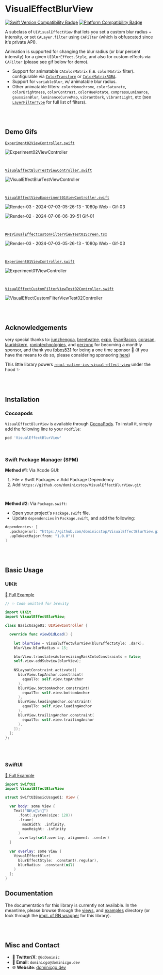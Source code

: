 # VisualEffectBlurView

[![Swift Version Compatibility Badge](https://img.shields.io/endpoint?url=https%3A%2F%2Fswiftpackageindex.com%2Fapi%2Fpackages%2Fdominicstop%2FVisualEffectBlurView%2Fbadge%3Ftype%3Dswift-versions)](https://swiftpackageindex.com/dominicstop/VisualEffectBlurView) [![Platform Compatibility Badge](https://img.shields.io/endpoint?url=https%3A%2F%2Fswiftpackageindex.com%2Fapi%2Fpackages%2Fdominicstop%2FVisualEffectBlurView%2Fbadge%3Ftype%3Dplatforms)](https://swiftpackageindex.com/dominicstop/VisualEffectBlurView)

A subclass of `UIVisualEffectView` that lets you set a custom blur radius + intensity, or set `CALayer.filter` using `CAFilter` (which is obfuscated since it's private API). 

Animation is supported for changing the blur radius (or blur percent intensity) for a given `UIBlurEffect.Style`, and also for custom effects via `CAFilter` (please see gif below for demo).

* Support for animatable `CAColorMatrix` (i.e. `colorMatrix` filter). configurable via [`ColorTransform`](Sources/Common/ColorTransform.swift) or [`ColorMatrixRGBA`](Sources/Common/ColorMatrixRGBA.swift).
* Support for `variableBlur`, w/ animatable blur radius.
* Other animatable filters: `colorMonochrome`, `colorSaturate`, `colorBrightness`, `colorContrast`, `colorHueRotate`, `compressLuminance`, `gaussianBlur`, `luminanceCurveMap`, `vibrantDark`, `vibrantLight`, etc (see [`LayerFilterType`](Sources/ObjectWrappers/LayerFilterWrapper/LayerFilterType.swift) for full list of filters).

<br><br>

## Demo Gifs

[`Experiment02ViewController.swift`](./example/Routes/Experiment02ViewController.swift)

![Experiment02ViewController](./assets/Experiment02ViewController.gif)

<br>

[`VisualEffectBlurTestViewController.swift`](./example/Routes/VisualEffectBlurTestViewController.swift)

![VisualEffectBlurTestViewController](./assets/VisualEffectBlurTestViewController.gif)

<br>

[`VisualEffectViewExperiment01ViewController.swift`](./example/Routes/VisualEffectViewExperiment01ViewController.swift)

![Render-03 - 2024-07-03-05-26-13 - 1080p Web - Gif-03](./assets/Demo-VisualEffectBlurTestViewController-01.gif)

![Render-02 - 2024-07-06-06-39-51 Gif-01](./assets/Demo-VisualEffectBlurTestViewController-02.gif)

<br>

[`RNIVisualEffectCustomFilterViewTest01Screen.tsx`](https://github.com/dominicstop/react-native-ios-visual-effect-view/blob/main/example/src/examples/RNIVisualEffectCustomFilterViewTest01Screen.tsx)

![Render-03 - 2024-07-03-05-26-13 - 1080p Web - Gif-03](./assets/RNIVisualEffectCustomFilterViewTest01Screen.gif)

<br>

[`Experiment01ViewController.swift`](./example/Routes/Experiment02ViewController.swift)

![Experiment01ViewController](./assets/Experiment01ViewController.gif)

<br>

[`VisualEffectCustomFilterViewTest02Controller.swift`](./example/Routes/VisualEffectCustomFilterViewTest02Controller.swift)

![VisualEffectCustomFilterViewTest02Controller](./assets/VisualEffectCustomFilterViewTest02Controller.gif)

<br><br>

## Acknowledgements

very special thanks to: [junzhengca](https://github.com/junzhengca), [brentvatne](https://github.com/brentvatne), [expo](https://github.com/expo), [EvanBacon](https://github.com/EvanBacon), [corasan](https://github.com/corasan), [lauridskern](https://github.com/lauridskern), [ronintechnologies](https://github.com/ronintechnologies), and [gerzonc](https://github.com/gerzonc) for becoming a monthly sponsor, and thank you [fobos531](https://github.com/fobos531) for being a one time sponsor 🥺 (if you have the means to do so, please considering sponsoring [here](https://github.com/sponsors/dominicstop))

This little library powers [`react-native-ios-visual-effect-view`](https://github.com/dominicstop/react-native-ios-visual-effect-view) under the hood ✨

<br><br>

## Installation

### Cocoapods

`VisualEffectBlurView` is available through [CocoaPods](https://cocoapods.org). To install it, simply add the following line to your `Podfile`:

```ruby
pod 'VisualEffectBlurView'
```

<br>

### Swift Package Manager (SPM)

**Method #1**: Via Xcode GUI:

1. File > Swift Packages > Add Package Dependency
2. Add `https://github.com/dominicstop/VisualEffectBlurView.git`

<br>

**Method #2**: Via `Package.swift`:

* Open your project's `Package.swift` file.
* Update `dependencies` in `Package.swift`, and add the following:

```swift
dependencies: [
  .package(url: "https://github.com/dominicstop/VisualEffectBlurView.git",
  .upToNextMajor(from: "1.0.0"))
]
```

<br><br>

## Basic Usage

### UIKit

[🔗 Full Example](./example/Examples/BasicUsage01.swift)

```swift
// ✨ Code omitted for brevity

import UIKit
import VisualEffectBlurView;

class BasicUsage01: UIViewController {

  override func viewDidLoad() {
  	
    let blurView = VisualEffectBlurView(blurEffectStyle: .dark);
    blurView.blurRadius = 15;

    blurView.translatesAutoresizingMaskIntoConstraints = false;
    self.view.addSubview(blurView);
    
    NSLayoutConstraint.activate([
      blurView.topAnchor.constraint(
        equalTo: self.view.topAnchor
      ),
      blurView.bottomAnchor.constraint(
        equalTo: self.view.bottomAnchor
      ),
      blurView.leadingAnchor.constraint(
        equalTo: self.view.leadingAnchor
      ),
      blurView.trailingAnchor.constraint(
        equalTo: self.view.trailingAnchor
      ),
    ]);
  };
};

```

<br><br>

### SwiftUI

[🔗 Full Example](./example/Examples/VisualEffectBlurTestViewController.swift)

```swift
import SwiftUI
import VisualEffectBlurView

struct SwiftUIBasicUsage01: View {

  var body: some View {
    Text("🖼️\n🌆\n🌄")
      .font(.system(size: 128))
      .frame(
        maxWidth: .infinity,
        maxHeight: .infinity
      )
      .overlay(self.overlay, alignment: .center)
  }
  
  var overlay: some View {
    VisualEffectBlur(
      blurEffectStyle: .constant(.regular),
      blurRadius: .constant(nil)
    )
  };
}
```



## Documentation

The documentation for this library is currently not available. In the meantime, please browse through the [views](Sources/Views), and [examples](./example/Routes) directory (or look through the [impl. of RN wrapper](https://github.com/dominicstop/react-native-ios-visual-effect-view/blob/main/ios/RNIBlurView/RNIBlurViewDelegate.swift) for this library).

<br><br>

## Misc and Contact

* 🐤 **Twitter/X**: `@GoDominic`
* 💌 **Email**: `dominicgo@dominicgo.dev`
* 🌐 **Website**: [dominicgo.dev](https://dominicgo.dev)
